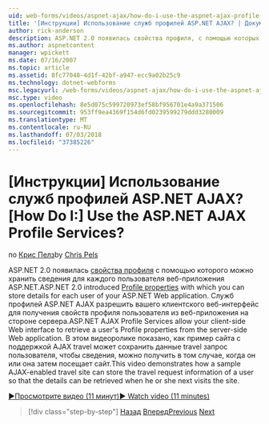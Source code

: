 ```yaml
---
uid: web-forms/videos/aspnet-ajax/how-do-i-use-the-aspnet-ajax-profile-services
title: '[Инструкции] Использование служб профилей ASP.NET AJAX? | Документы Майкрософт'
author: rick-anderson
description: ASP.NET 2.0 появилась свойства профиля, с помощью которых можно хранить сведения для каждого пользователя веб-приложения ASP.NET. Разрешить служб профилей ASP.NET AJAX...
ms.author: aspnetcontent
manager: wpickett
ms.date: 07/16/2007
ms.topic: article
ms.assetid: 8fc77048-4d1f-42bf-a947-ecc9a02b25c9
ms.technology: dotnet-webforms
msc.legacyurl: /web-forms/videos/aspnet-ajax/how-do-i-use-the-aspnet-ajax-profile-services
msc.type: video
ms.openlocfilehash: 8e5d075c599720973ef58bf956701e4a9a371506
ms.sourcegitcommit: 953ff9ea4369f154d6fd0239599279ddd3280009
ms.translationtype: MT
ms.contentlocale: ru-RU
ms.lasthandoff: 07/03/2018
ms.locfileid: "37385226"
---
```

<a name="how-do-i-use-the-aspnet-ajax-profile-services"></a><span data-ttu-id="27e20-105">[Инструкции] Использование служб профилей ASP.NET AJAX?</span><span class="sxs-lookup"><span data-stu-id="27e20-105">[How Do I:] Use the ASP.NET AJAX Profile Services?</span></span>
====================
<span data-ttu-id="27e20-106">по [Крис Пелз](https://twitter.com/chrispels)</span><span class="sxs-lookup"><span data-stu-id="27e20-106">by [Chris Pels](https://twitter.com/chrispels)</span></span>

<span data-ttu-id="27e20-107">ASP.NET 2.0 появилась [свойства профиля](https://msdn.microsoft.com/library/at64shx3.aspx) с помощью которого можно хранить сведения для каждого пользователя веб-приложения ASP.NET.</span><span class="sxs-lookup"><span data-stu-id="27e20-107">ASP.NET 2.0 introduced [Profile properties](https://msdn.microsoft.com/library/at64shx3.aspx) with which you can store details for each user of your ASP.NET Web application.</span></span> <span data-ttu-id="27e20-108">Служб профилей ASP.NET AJAX разрешить вашего клиентского веб-интерфейс для получения свойств профиля пользователя из веб-приложения на стороне сервера.</span><span class="sxs-lookup"><span data-stu-id="27e20-108">ASP.NET AJAX Profile Services allow your client-side Web interface to retrieve a user's Profile properties from the server-side Web application.</span></span> <span data-ttu-id="27e20-109">В этом видеоролике показано, как пример сайта с поддержкой AJAX travel может сохранить данные travel запрос пользователя, чтобы сведения, можно получить в том случае, когда он или она затем посещает сайт.</span><span class="sxs-lookup"><span data-stu-id="27e20-109">This video demonstrates how a sample AJAX-enabled travel site can store the travel request information of a user so that the details can be retrieved when he or she next visits the site.</span></span>

[<span data-ttu-id="27e20-110">&#9654;Просмотрите видео (11 минут)</span><span class="sxs-lookup"><span data-stu-id="27e20-110">&#9654; Watch video (11 minutes)</span></span>](https://channel9.msdn.com/Blogs/ASP-NET-Site-Videos/how-do-i-use-the-aspnet-ajax-profile-services)

> [!div class="step-by-step"]
> <span data-ttu-id="27e20-111">[Назад](how-do-i-use-other-javascript-user-interface-libraries-with-aspnet-ajax.md)
> [Вперед](how-do-i-debug-aspnet-ajax-applications-using-visual-studio-2005.md)</span><span class="sxs-lookup"><span data-stu-id="27e20-111">[Previous](how-do-i-use-other-javascript-user-interface-libraries-with-aspnet-ajax.md)
[Next](how-do-i-debug-aspnet-ajax-applications-using-visual-studio-2005.md)</span></span>
